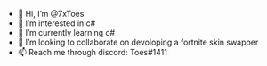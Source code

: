 - 👋 Hi, I’m @7xToes
- 👀 I’m interested in c#
- 🌱 I’m currently learning c#
- 💞️ I’m looking to collaborate on devoloping a fortnite skin swapper
- 📫 Reach me through discord: Toes#1411

<!---
7xToes/7xToes is a ✨ special ✨ repository because its `README.md` (this file) appears on your GitHub profile.
You can click the Preview link to take a look at your changes.
--->
